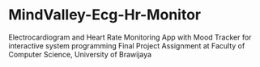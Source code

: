 # MindValley-Ecg-Hr-Monitor
Electrocardiogram and Heart Rate Monitoring App with Mood Tracker for interactive system programming Final Project Assignment at Faculty of Computer Science, University of Brawijaya
